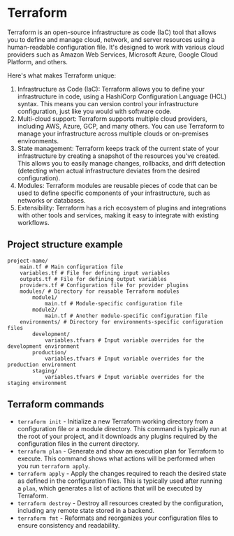---
---

# Terraform

Terraform is an open-source infrastructure as code (IaC) tool that allows you to define and manage cloud, network, and server resources using a human-readable configuration file. It's designed to work with various cloud providers such as Amazon Web Services, Microsoft Azure, Google Cloud Platform, and others.

Here's what makes Terraform unique:

1. Infrastructure as Code (IaC): Terraform allows you to define your infrastructure in code, using a HashiCorp Configuration Language (HCL) syntax. This means you can version control your infrastructure configuration, just like you would with software code.
2. Multi-cloud support: Terraform supports multiple cloud providers, including AWS, Azure, GCP, and many others. You can use Terraform to manage your infrastructure across multiple clouds or on-premises environments.
3. State management: Terraform keeps track of the current state of your infrastructure by creating a snapshot of the resources you've created. This allows you to easily manage changes, rollbacks, and drift detection (detecting when actual infrastructure deviates from the desired configuration).
4. Modules: Terraform modules are reusable pieces of code that can be used to define specific components of your infrastructure, such as networks or databases.
5. Extensibility: Terraform has a rich ecosystem of plugins and integrations with other tools and services, making it easy to integrate with existing workflows.

## Project structure example

```code
project-name/
    main.tf # Main configuration file
    variables.tf # File for defining input variables
    outputs.tf # File for defining output variables
    providers.tf # Configuration file for provider plugins
    modules/ # Directory for reusable Terraform modules
        module1/
            main.tf # Module-specific configuration file
        module2/
            main.tf # Another module-specific configuration file
    environments/ # Directory for environments-specific configuration files
        development/
            variables.tfvars # Input variable overrides for the development environment
        production/
            variables.tfvars # Input variable overrides for the production environment
        staging/
            variables.tfvars # Input variable overrides for the staging environment
```

## Terraform commands

- `terraform init` - Initialize a new Terraform working directory from a configuration file or a module directory. This command is typically run at the root of your project, and it downloads any plugins required by the configuration files in the current directory.
- `terraform plan` - Generate and show an execution plan for Terraform to execute. This command shows what actions will be performed when you run `terraform apply`.
- `terraform apply` - Apply the changes required to reach the desired state as defined in the configuration files. This is typically used after running a `plan`, which generates a list of actions that will be executed by Terraform.
- `terraform destroy` - Destroy all resources created by the configuration, including any remote state stored in a backend.
- `terraform fmt` - Reformats and reorganizes your configuration files to ensure consistency and readability.
